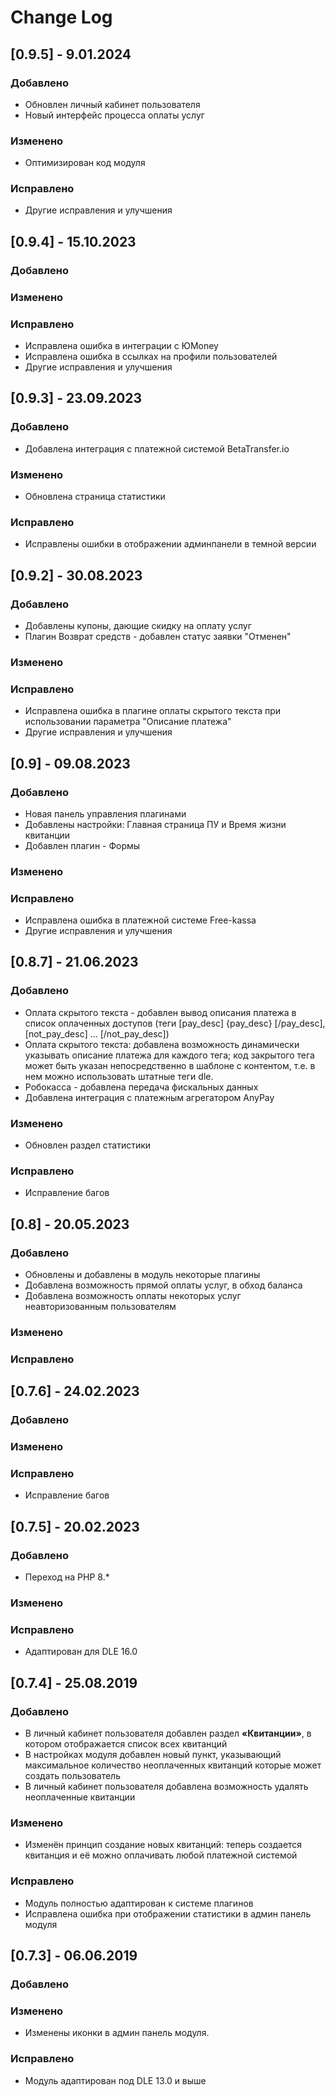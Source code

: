 # Change Log

## [0.9.5] - 9.01.2024
### Добавлено
- Обновлен личный кабинет пользователя
- Новый интерфейс процесса оплаты услуг
### Изменено
- Оптимизирован код модуля
### Исправлено
- Другие исправления и улучшения

## [0.9.4] - 15.10.2023
### Добавлено
### Изменено
### Исправлено
- Исправлена ошибка в интеграции с ЮMoney
- Исправлена ошибка в ссылках на профили пользователей
- Другие исправления и улучшения

## [0.9.3] - 23.09.2023
### Добавлено
- Добавлена интеграция с платежной системой BetaTransfer.io
### Изменено
- Обновлена страница статистики
### Исправлено
- Исправлены ошибки в отображении админпанели в темной версии

## [0.9.2] - 30.08.2023
### Добавлено
- Добавлены купоны, дающие скидку на оплату услуг
- Плагин Возврат средств - добавлен статус заявки "Отменен"
### Изменено
### Исправлено
- Исправлена ошибка в плагине оплаты скрытого текста при использовании параметра "Описание платежа"
- Другие исправления и улучшения

## [0.9] - 09.08.2023
### Добавлено
- Новая панель управления плагинами
- Добавлены настройки: Главная страница ПУ и Время жизни квитанции
- Добавлен плагин - Формы
### Изменено
### Исправлено
- Исправлена ошибка в платежной системе Free-kassa
- Другие исправления и улучшения

## [0.8.7] - 21.06.2023
### Добавлено
- Оплата скрытого текста - добавлен вывод описания платежа в список оплаченных доступов (теги [pay_desc] {pay_desc} [/pay_desc], [not_pay_desc] ... [/not_pay_desc])
- Оплата скрытого текста: добавлена возможность динамически указывать описание платежа для каждого тега; код закрытого тега может быть указан непосредственно в шаблоне с контентом, т.е. в нем можно использовать штатные теги dle.
- Робокасса - добавлена передача фискальных данных
- Добавлена интеграция с платежным агрегатором AnyPay
### Изменено
- Обновлен раздел статистики
### Исправлено
- Исправление багов

## [0.8] - 20.05.2023
### Добавлено
- Обновлены и добавлены в модуль некоторые плагины
- Добавлена возможность прямой оплаты услуг, в обход баланса
- Добавлена возможность оплаты некоторых услуг неавторизованным пользователям
### Изменено
### Исправлено

## [0.7.6] - 24.02.2023
### Добавлено
### Изменено
### Исправлено
- Исправление багов

## [0.7.5] - 20.02.2023
### Добавлено
- Переход на PHP 8.*
### Изменено
### Исправлено
- Адаптирован для DLE 16.0

## [0.7.4] - 25.08.2019
### Добавлено
- В личный кабинет пользователя добавлен раздел **«Квитанции»**, в котором отображается список всех квитанций
- В настройках модуля добавлен новый пункт, указывающий максимальное количество неоплаченных квитанций которые может создать пользователь
- В личный кабинет пользователя добавлена возможность удалять неоплаченные квитанции
### Изменено
- Изменён принцип создание новых квитанций: теперь создается квитанция и её можно оплачивать любой платежной системой
### Исправлено
- Модуль полностью адаптирован к системе плагинов
- Исправлена ошибка при отображении статистики в админ панель модуля

## [0.7.3] - 06.06.2019
### Добавлено
### Изменено
- Изменены иконки в админ панель модуля.
### Исправлено
- Модуль адаптирован под DLE 13.0 и выше
